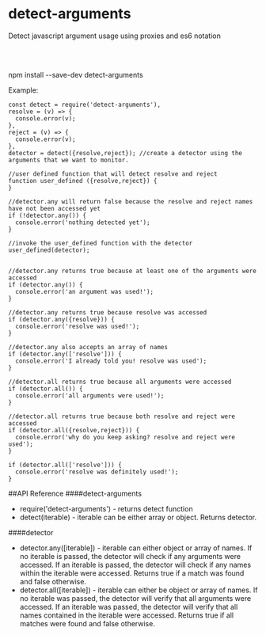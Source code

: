 # detect-arguments
Detect javascript argument usage using proxies and es6 notation


<br>
<br>


npm install --save-dev detect-arguments


Example:
````
const detect = require('detect-arguments'),
resolve = (v) => {
  console.error(v);
},
reject = (v) => {
  console.error(v);
},
detector = detect({resolve,reject}); //create a detector using the arguments that we want to monitor.

//user defined function that will detect resolve and reject
function user_defined ({resolve,reject}) {
}

//detector.any will return false because the resolve and reject names have not been accessed yet
if (!detector.any()) {
  console.error('nothing detected yet');
}

//invoke the user_defined function with the detector
user_defined(detector);


//detector.any returns true because at least one of the arguments were accessed
if (detector.any()) {
  console.error('an argument was used!');
}

//detector.any returns true because resolve was accessed
if (detector.any({resolve})) {
  console.error('resolve was used!');
}

//detector.any also accepts an array of names
if (detector.any(['resolve'])) {
  console.error('I already told you! resolve was used');
}

//detector.all returns true because all arguments were accessed
if (detector.all()) {
  console.error('all arguments were used!');
}

//detector.all returns true because both resolve and reject were accessed
if (detector.all({resolve,reject})) {
  console.error('why do you keep asking? resolve and reject were used');
}

if (detector.all(['resolve'])) {
  console.error('resolve was definitely used!');
}
````


##API Reference
####detect-arguments
* require('detect-arguments') - returns detect function
* detect(iterable) - iterable can be either array or object.  Returns detector.

####detector
* detector.any([iterable]) - iterable can either object or array of names.  If no iterable is passed, the detector will
check if any arguments were accessed.  If an iterable is passed, the detector will check if any names within the iterable 
were accessed.  Returns true if a match was found and false otherwise.
* detector.all([iterable]) - iterable can either be object or array of names.  If no iterable was passed, the detector will verify
that all arguments were accessed.  If an iterable was passed, the detector will verify that all names contained in the iterable were accessed.
Returns true if all matches were found and false otherwise.
